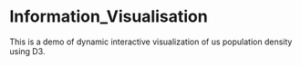 # Information_Visualisation
This is a demo of dynamic interactive visualization of us population density using D3.

